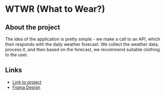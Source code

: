 # WTWR (What to Wear?)
 
 ## About the project
 
 The idea of the application is pretty simple - we make a call to an API, which then responds with the daily weather forecast. We collect the weather data, process it, and then based on the forecast, we recommend suitable clothing to the user.
 
 ## Links

 - [Link to project](https://donicodes.github.io/se_project_react/)
 - [Figma Design](https://www.figma.com/file/DTojSwldenF9UPKQZd6RRb/Sprint-10%3A-WTWR)

